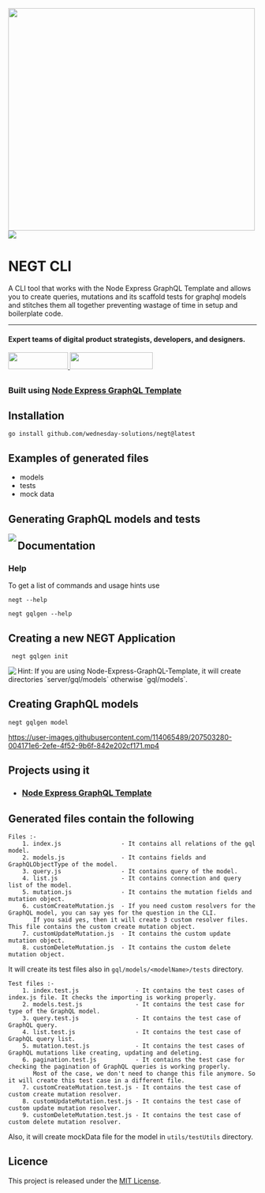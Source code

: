 <img align="left" src="https://github.com/wednesday-solutions/negt/blob/develop/docs/negt-cli-preview.png" width="500" height="450" />

<div>
  <a href="https://www.wednesday.is?utm_source=gthb&utm_medium=repo&utm_campaign=serverless" align="left" style="margin-left: 0;">
    <img src="https://uploads-ssl.webflow.com/5ee36ce1473112550f1e1739/5f5879492fafecdb3e5b0e75_wednesday_logo.svg">
  </a>
  <p>
    <h1 align="left">NEGT CLI</h1>
  </p>

  <p>
A CLI tool that works with the Node Express GraphQL Template and allows you to create queries, mutations and its scaffold tests for graphql models and stitches them all together preventing wastage of time in setup and boilerplate code.
  </p>

---

  <p>
    <h4>
      Expert teams of digital product strategists, developers, and designers.
    </h4>
  </p>

  <div>
    <a href="https://www.wednesday.is/contact-us?utm_source=gthb&utm_medium=repo&utm_campaign=serverless" target="_blank">
      <img src="https://uploads-ssl.webflow.com/5ee36ce1473112550f1e1739/5f6ae88b9005f9ed382fb2a5_button_get_in_touch.svg" width="121" height="34">
    </a>
    <a href="https://github.com/wednesday-solutions/" target="_blank">
      <img src="https://uploads-ssl.webflow.com/5ee36ce1473112550f1e1739/5f6ae88bb1958c3253756c39_button_follow_on_github.svg" width="168" height="34">
    </a>
  </div>

##

  <p>
    <h3 align="left">Built using <a href="https://github.com/wednesday-solutions/node-express-graphql-template/blob/develop/README.md" target="_blank">Node Express GraphQL Template</a>
    </h3>
  </p>

</div>

##


## Installation

    go install github.com/wednesday-solutions/negt@latest
    
## Examples of generated files

<ul>
  <li><a href="https://gitub.com/wednesday-solutions/negt/blob/develop/generated-files/models"></a>models</li>
  <li><a href="https://gitub.com/wednesday-solutions/negt/blob/develop/generated-files/models/tests"></a>tests</li>
  <li><a href="https://gitub.com/wednesday-solutions/negt/blob/develop/generated-files/mockData"></a>mock data</li>
</ul>

## Generating GraphQL models and tests

<img align="left" src="https://github.com/wednesday-solutions/negt/blob/develop/docs/negt-cli-model-sample.png"/>

## Documentation

<h3>Help</h3>

<p>To get a list of commands and usage hints use</p>

    negt --help
    
    negt gqlgen --help
    
## Creating a new NEGT Application

     negt gqlgen init
     
<img align="left" src="https://github.com/wednesday-solutions/negt/blob/develop/docs/negt-cli-init-sample.png"/>

<p>Hint: If you are using Node-Express-GraphQL-Template, it will create directories `server/gql/models` otherwise `gql/models`.</p>

## Creating GraphQL models

    negt gqlgen model

https://user-images.githubusercontent.com/114065489/207503280-004171e6-2efe-4f52-9b6f-842e202cf171.mp4

## Projects using it

<h3><ul><li><a href="https://github.com/wednesday-solutions/node-express-graphql-template">Node Express GraphQL Template</a></li></ul></h3>

## Generated files contain the following

    Files :-
        1. index.js                 - It contains all relations of the gql model.
        2. models.js                - It contains fields and GraphQLObjectType of the model.
        3. query.js                 - It contains query of the model.
        4. list.js                  - It contains connection and query list of the model.
        5. mutation.js              - It contains the mutation fields and mutation object.
        6. customCreateMutation.js  - If you need custom resolvers for the GraphQL model, you can say yes for the question in the CLI.
           If you said yes, then it will create 3 custom resolver files. This file contains the custom create mutation object.
        7. customUpdateMutation.js  - It contains the custom update mutation object.
        8. customDeleteMutation.js  - It contains the custom delete mutation object.

It will create its test files also in `gql/models/<modelName>/tests` directory.

    Test files :-
        1. index.test.js                - It contains the test cases of index.js file. It checks the importing is working properly.
        2. models.test.js               - It contains the test case for type of the GraphQL model.
        3. query.test.js                - It contains the test case of GraphQL query.
        4. list.test.js                 - It contains the test case of GraphQL query list.
        5. mutation.test.js             - It contains the test cases of GraphQL mutations like creating, updating and deleting.
        6. pagination.test.js           - It contains the test case for checking the pagination of GraphQL queries is working properly.
           Most of the case, we don't need to change this file anymore. So it will create this test case in a different file.
        7. customCreateMutation.test.js - It contains the test case of custom create mutation resolver.
        8. customUpdateMutation.test.js - It contains the test case of custom update mutation resolver.
        9. customDeleteMutation.test.js - It contains the test case of custom delete mutation resolver.

Also, it will create mockData file for the model in `utils/testUtils` directory.

## Licence

<p>This project is released under the <a href="https://github.com/wednesday-solutions/negt/blob/develop/LICENCE">MIT License</a>.</p>

